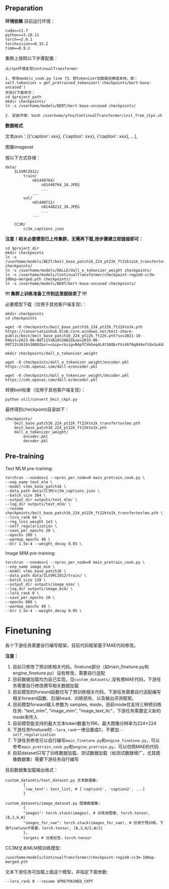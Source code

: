 ##  Preparation
**环境依赖**
目前运行环境：
```
cuda==11.7
python==3.10.11
torch==2.0.1
torchvision==0.15.2
timm==0.9.2
```
集群上按照以下步骤配置：
```
从itpn环境复现ContinualTransformer
 
1. 修改models_cook.py line 73，把tokenizer加载路径换成本地，即：
self.tokenizer = get_pretrained_tokenizer('checkpoints/bert-base-uncased')
并执行下面命令：
cd $project_path
mkdir checkpoints/
ln -s /userhome/models/BERT/bert-base-uncased checkpoints/

2. 安装环境: bash /userhome/yfxu/ContinualTransformer/init_from_itpn.sh 

```


**数据格式**

文本json：[{'caption': xxx}, {'caption': xxx}, {'caption': xxx}, ...], 

图像imagenet

按以下方式存储：

```
data/
    ILSVRC2012/
        train/
            n01440764/
                n01440764_18.JPEG
                ...
            ...
        val/
            n01440712/
                n01440212_38.JPEG
                ...
            ...
    
    CC3M/
        cc3m_captions.json

```

**注意！相关必要模型已上传集群，无需再下载,按步骤建立软链接即可：**
```
cd $project_dir
mkdir checkpoints
ln -s /userhome/models/BEIT/beit_base_patch16_224_pt22k_ft22kto1k_transfertovlmo.pth checkpoints/
ln -s /userhome/models/DALLE/dall_e_tokenizer_weight checkpoints/
ln -s /userhome/models/ContinualTransformer/checkpoint-reg1e0-cc3m-100ep-merged.pth checkpoints/
ln -s /userhome/models/BERT/bert-base-uncased checkpoints/
```
**!!! 集群上训练准备工作到这里就结束了 !!!**

必要模型下载（仅用于其他客户端复现）：
```
mkdir checkpoints
cd checkpoints

wget -O checkpoints/beit_base_patch16_224_pt22k_ft22kto1k.pth https://conversationhub.blob.core.windows.net/beit-share-public/beit/beit_base_patch16_224_pt22k_ft22k.pth?sv=2021-10-04&st=2023-06-08T11%3A16%3A02Z&se=2033-06-09T11%3A16%3A00Z&sr=c&sp=r&sig=N4pfCVmSeq4L4tS8QbrFVsX6f6q844eft8xSuXdxU48%3D

mkdir checkpoints/dall_e_tokenizer_weight

wget -O checkpoints/dall_e_tokenizer_weight/encoder.pkl https://cdn.openai.com/dall-e/encoder.pkl

wget -O checkpoints/dall_e_tokenizer_weight/decoder.pkl https://cdn.openai.com/dall-e/decoder.pkl

```
转换beit权重（仅用于其他客户端复现）：
```
python util/convert_beit_ckpt.py
```
最终得到checkponts目录如下：
```
checkpoints/
    beit_base_patch16_224_pt22k_ft22kto1k_transfertovlmo.pth
    beit_base_patch16_224_pt22k_ft22kto1k.pth
    dall_e_tokenizer_weight/
        encoder.pkl
        decoder.pkl
```



## Pre-training

Text MLM pre-training:
```
torchrun --nnodes=1 --nproc_per_node=8 main_pretrain_cook.py \
--exp_name text_mlm \
--model vlmo_base_patch16 \
--data_path data/CC3M/cc3m_captions.json \
--batch_size 384 \
--output_dir outputs/text_mlm/ \
--log_dir outputs/text_mlm/ \
--resume checkpoints/beit_base_patch16_224_pt22k_ft22kto1k_transfertovlmo.pth \
--lora_rank 64 \
--reg_loss_weight 1e3 \
--self_regularization \
--save_per_epochs 20 \
--epochs 100 \
--warmup_epochs 40 \
--blr 1.5e-4 --weight_decay 0.05 \
```

Image MIM pre-training:
```
torchrun --nnodes=1 --nproc_per_node=8 main_pretrain_cook.py \
--exp_name image_mim \
--model vlmo_base_patch16 \
--data_path data/ILSVRC2012/train/ \
--batch_size 128 \
--output_dir outputs/image_mim/ \
--log_dir outputs/image_mim/ \
--lora_rank 0 \
--save_per_epochs 20 \
--epochs 800 \
--warmup_epochs 40 \
--blr 1.5e-4 --weight_decay 0.05 \
```

# Finetuning
各个下游任务需要自行编写框架，目前代码框架基于MAE代码修改。

**注意：**

1. 目前只修改了预训练相关代码，finetune部分（如main_finetune.py和engine_finetune.py）没有修改，需要自行适配
2. 目前数据加载均为自己实现，见`custom_datasets/`,没有用MAE代码，下游任务需要自行修改撰写相关数据加载
3. 目前模型的forward函数仅写了预训练相关代码，下游任务需要自行适配编写相关forward函数、后端head、训练损失、以及输出评测框架。
4. 目前模型forward输入参数为 samples, mode，目前mode仅支持三种预训练任务: "text_mlm", "image_mim", "image_text_itc"，下游任务需要定义新的mode来传入
5. 目前模型能支持的最大文本token数量为196，最大图像分辨率为224*224
6. 下游任务finetune时`--lora_rank`一律设置成0，不要加`--self_regularization`
7. 下游任务修改可以自行编写`main_finetune.py`和`engine_finetune.py`，可以参考`main_pretrain_cook.py`和`engine_pretrain.py`，可以仿照MAE的代码 
8. 目前dataset只写了训练数据加载，测试数据加载（如测试数据增广，尤其图像数据集）需要下游任务自行编写

目前数据集加载输出格式：
```
custom_datasets/text_dataset.py 文本数据集:
        {
        'raw_text': text_list, # ['caption1', 'caption2', ...]
        }

custom_datasets/image_dataset.py 图像数据集:
        {
        "images": torch.stack(images), # 训练用图像, torch.tensor, [B,3,H,W]
        "images_for_vae": torch.stack(images_for_vae), # 仅用于预训练，下游finetune不需要，torch.tensor, [B,3,H/2,W/2]
        }, 
        targets # 分类标签，torch.tensor
```

CC3M文本MLM预训练模型:
```
/userhome/models/ContinualTransformer/checkpoint-reg1e0-cc3m-100ep-merged.pth
```

文本下游任务可加载上面这个模型，并指定下面参数:
```
--lora_rank 0 --resume $PRETRAINED_CKPT 
```
